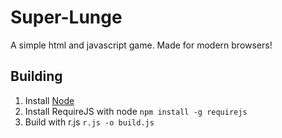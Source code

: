 Super-Lunge
===========

A simple html and javascript game. Made for modern browsers!

Building
------
1. Install [Node](http://nodejs.org/)
2. Install RequireJS with node `npm install -g requirejs`
3. Build with r.js `r.js -o build.js`
